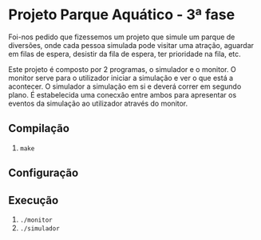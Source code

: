 # Projeto Parque Aquático - 3ª fase

Foi-nos pedido que fizessemos um projeto que simule um parque de diversões, onde cada pessoa simulada pode visitar uma atração, aguardar em filas de espera, desistir da fila de espera, ter prioridade na fila, etc.

Este projeto é composto por 2 programas, o simulador e o monitor. O monitor serve para o utilizador iniciar a simulação e ver o que está a acontecer. O simulador a simulação em si e deverá correr em segundo plano. É estabelecida uma conecxão entre ambos para apresentar os eventos da simulação ao utilizador através do monitor.

## Compilação
1. `make`

## Configuração


## Execução
1. `./monitor`
2. `./simulador`

